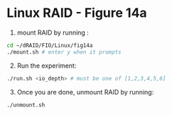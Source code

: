 # Linux RAID - Figure 14a


1. mount RAID by running :
```Bash
cd ~/dRAID/FIO/Linux/fig14a
./mount.sh # enter y when it prompts
```

2. Run the experiment:
```Bash
./run.sh <io_depth> # must be one of [1,2,3,4,5,6]
```

3. Once you are done, unmount RAID by running:
```Bash
./unmount.sh
```
